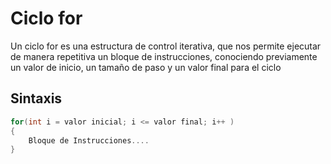 # Ciclo for
Un ciclo for es una estructura de control iterativa, que nos permite ejecutar de manera repetitiva un bloque de instrucciones, conociendo previamente un valor de inicio, un tamaño de paso y un valor final para el ciclo

## Sintaxis ##

```c
for(int i = valor inicial; i <= valor final; i++ )
{
    Bloque de Instrucciones....
}
```
